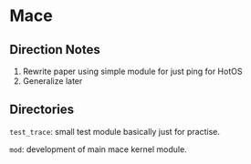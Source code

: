 # Mace

## Direction Notes

1) Rewrite paper using simple module for just ping for HotOS
2) Generalize later

## Directories

`test_trace`: small test module basically just for practise.

`mod`:  development of main mace kernel module.
